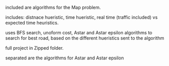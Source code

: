 included are algorithms for the Map problem.

includes:
distnace hueristic, time hueristic, real time (traffic included) vs expected time heuristics.

uses BFS search, unoform cost, Astar and Astar epsilon algorithms to search for best road, based on the different hueristics sent to the algorithm

full project in Zipped folder.

separated are the algorithms for Astar and Astar epsilon
